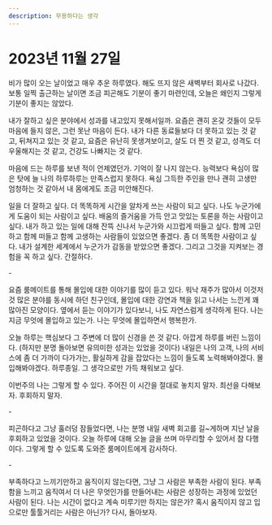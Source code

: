 ```yaml
---
description: 무용하다는 생각
---
```


# 2023년 11월 27일

비가 많이 오는 날이었고 매우 추운 하루였다. 해도 뜨지 않은 새벽부터 회사로 나갔다. 보통 일찍 출근하는 날이면 조금 피곤해도 기분이 좋기 마련인데, 오늘은 왜인지 그렇게 기분이 좋지는 않았다.&#x20;

내가 잘하고 싶은 분야에서 성과를 내고있지 못해서일까. 요즘은 괜히 온갖 것들이 모두 마음에 들지 않은, 그런 못난 마음이 든다. 내가 다른 동료들보다 더 못하고 있는 것 같고, 뒤쳐지고 있는 것 같고, 요즘은 유난히 못생겨보이고, 살도 더 찐 것 같고, 성격도 더 우울해지는 것 같고, 건강도 나빠지는 것 같다.&#x20;

마음에 드는 하루를 보낸 적이 언제였던가. 기억이 잘 나지 않는다. 능력보다 욕심이 많은 탓에 늘 나의 하루하루는 만족스럽지 못하다. 욕심 그득한 주인을 만나 괜히 고생만 엄청하는 것 같아서 내 몸에게도 조금 미안해진다.&#x20;

일을 더 잘하고 싶다. 더 똑똑하게 시간을 알차게 쓰는 사람이 되고 싶다. 나도 누군가에게 도움이 되는 사람이고 싶다. 배움의 즐거움을 가득 안고 맛있는 토론을 하는 사람이고 싶다. 내가 하고 있는 일에 대해 잔뜩 신나서 누군가와 시끄럽게 떠들고 싶다. 함께 고민하고 함께 떠들고 함께 고생하는 사람들이 있었으면 좋겠다. 좀 더 똑똑한 사람이고 싶다. 내가 설계한 세계에서 누군가가 감동을 받았으면 좋겠다. 그리고 그것을 지켜보는 경험을 꼭 하고 싶다. 간절하다.&#x20;

\-

요즘 룸메이트를 통해 몰입에 대한 이야기를 많이 듣고 있다. 워낙 재주가 많아서 이것저것 많은 분야를 동시에 하던 친구인데, 몰입에 대한 강연과 책을 읽고 나서는 느낀게 꽤 많아진 모양이다. 옆에서 듣는 이야기가 있다보니, 나도 자연스럼게 생각하게 된다. 나는 지금 무엇에 몰입하고 있는가. 나는 무엇에 몰입하면서 행복한가.&#x20;

오늘 하루는 핵심보다 그 주변에 더 많이 신경을 쓴 것 같다. 아깝게 하루를 버린 느낌이다. (하지만 분명 돌아보면 유의미한 성과는 있었을 것이다) 내일은 나의 고객, 나의 서비스에 좀 더 가까이 다가가는, 활실하게 감을 잡았다는 느낌이 들도록 노력해봐야겠다. 몰입해봐야겠다. 하루종일. 그 생각으로만 가득 채워보고 싶다.&#x20;

이번주의 나는 그렇게 할 수 있다. 주어진 이 시간을 절대로 놓치지 말자. 최선을 다해보자. 후회하지 말자.&#x20;

\-

피곤하다고 그냥 훌러덩 잠들었다면, 나는 분명 내일 새벽 회고를 길\~게하며 지난 날을 후회하고 있었을 것이다. 오늘 하루에 대해 오늘 글을 쓰며 마무리할 수 있어서 참 다행이다. 그렇게 할 수 있도록 도와준 룸메이트에게 감사하다. &#x20;

\-

부족하다고 느끼기만하고 움직이지 않는다면, 그냥 그 사람은 부족한 사람이 된다. 부족함을 느끼고 움직여서 더 나은 무엇인가를 만들어내는 사람은 성장하는 과정에 있었던 사람이 된다. 나는 시간이 없다고 계속 미루기만 하지는 않은가? 혹시 움직이지 않고 입으로만 툴툴거리는 사람은 아닌가? 다시, 돌아보자.&#x20;
